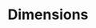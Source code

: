 ---
bigquery: https://console.cloud.google.com/bigquery?p=covid-19-dimensions-ai&page=table&d=data&t=publications
contributors: Digital Science, https://www.digital-science.com/
cost: Free for personal, non-commercial use.
description: Dimensions contains more than 100 million publications, ranging from
  articles published in scholarly journals, books and book chapters, to preprints
  and conference proceedings. All publications are contextualized with linked data
  sets, funding, publications, patents, clinical trials, and policy documents. You
  can also view associated categories, funders, institutions, and researcher profiles.
documentation: https://docs.dimensions.ai/bigquery/index.html
last_edit: Mon, 04 Apr 2022 19:04:00 GMT
location: https://www.dimensions.ai/products/free/
maintained_by: Digital Science, https://www.digital-science.com/
schema_fields: '[''issue'', ''publication_ids'', ''category_uoa'', ''name'', ''funding_nzd'',
  ''end_year'', ''original_assignee_countries'', ''proceedings_title'', ''description'',
  ''granted_date'', ''organisation_details'', ''publication_year'', ''linkout'', ''category_for'',
  ''category_rcdc'', ''current_assignee_orgs'', ''funding_aud'', ''funder_org_countries'',
  ''funder_org_acronyms'', ''research_orgs'', ''category_sdg'', ''address'', ''eisbn'',
  ''publisher'', ''citations_count'', ''status'', ''filing_status'', ''legal_status'',
  ''expiration_date'', ''funder_org_cities'', ''license'', ''priority_year'', ''doi'',
  ''concepts'', ''research_org_state_codes'', ''date_imported_gbq'', ''jurisdiction'',
  ''brief_title'', ''funding_amount'', ''funder_org'', ''interventions'', ''altmetrics'',
  ''filing_year'', ''cited_by_ids'', ''relationships'', ''cpc'', ''ipcr'', ''funding_currency'',
  ''publication_date'', ''source_id'', ''resulting_publication_ids'', ''reference_ids'',
  ''created_date'', ''current_assignee'', ''date_modified'', ''original_assignee'',
  ''researcher_ids'', ''acronyms'', ''book_title'', ''supporting_grant_ids'', ''clinical_trial_ids'',
  ''mesh_terms'', ''funder_countries'', ''email_address'', ''category_hrcs_rac'',
  ''assignee_orgs'', ''research_org_city_names'', ''current_assignee_countries'',
  ''year'', ''family_members_ids'', ''abstract'', ''isbn'', ''phase'', ''editors'',
  ''funding_cny'', ''research_org_cities'', ''language'', ''repository_name'', ''acronym'',
  ''established'', ''resulting_publication_doi'', ''parent_id'', ''volume'', ''legal_events'',
  ''wikipedia_url'', ''funding_cad'', ''pages'', ''pmid'', ''external_ids'', ''kind'',
  ''active_years'', ''acknowledgements'', ''labels'', ''open_access_categories'',
  ''associated_grant_ids'', ''investigators'', ''aliases'', ''application_number'',
  ''funder_orgs'', ''family_id'', ''research_org_country_names'', ''associated_publication_arxiv_id'',
  ''date_online'', ''date_normal'', ''category_bra'', ''repository_id'', ''associated_publication_doi'',
  ''citation_string'', ''pmcid'', ''funding_usd'', ''expiration_year'', ''registry'',
  ''metrics'', ''priority_date'', ''categories'', ''journal'', ''id'', ''granted_year'',
  ''authors'', ''funding_chf'', ''filing_date'', ''grant_number'', ''date_print'',
  ''citations'', ''end_date'', ''repository_url'', ''title'', ''assignee_countries'',
  ''research_org_countries'', ''associated_publication_pmid'', ''subtitles'', ''research_org_state_names'',
  ''mesh_headings'', ''conditions'', ''funder_org_state_codes'', ''funding_gbp'',
  ''arxiv_id'', ''gender'', ''funding_details'', ''open_access_categories_v2'', ''start_year'',
  ''associated_publication_id'', ''journal_lists'', ''original_title'', ''book_series_title'',
  ''embargo_date'', ''inventor_names'', ''foa_number'', ''type'', ''date_inserted'',
  ''conference'', ''category_icrp_cso'', ''category_icrp_ct'', ''family_count'', ''start_date'',
  ''category_hra'', ''original_abstract'', ''funding_jpy'', ''funding_eur'', ''category_hrcs_hc'',
  ''types'', ''links'', ''date'', ''original_assignee_orgs'', ''patent_ids'']'
shortname: dimensions
tags:
- scholarly literature
- patents
- funding
- clinical trials
- academic profiles
terms_of_use: 'Use of both the Dimensions COVID-19 dataset and full Dimensions dataset
  are subject to the Dimensions Terms of use: https://www.dimensions.ai/policies-terms-legal '
title: Dimensions
uuid: dcff88bd-fe6b-4fdb-8159-809bf9d7bc1c
---